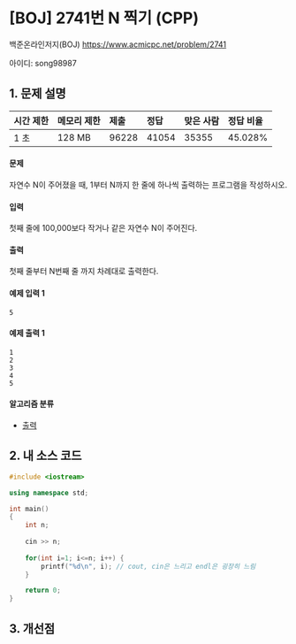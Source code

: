 # [BOJ] 2741번 N 찍기 (CPP)

백준온라인저지(BOJ) https://www.acmicpc.net/problem/2741

아이디: song98987



## 1. 문제 설명

| 시간 제한 | 메모리 제한 | 제출  | 정답  | 맞은 사람 | 정답 비율 |
| :-------- | :---------- | :---- | :---- | :-------- | :-------- |
| 1 초      | 128 MB      | 96228 | 41054 | 35355     | 45.028%   |

#### 문제

자연수 N이 주어졌을 때, 1부터 N까지 한 줄에 하나씩 출력하는 프로그램을 작성하시오.

#### 입력

첫째 줄에 100,000보다 작거나 같은 자연수 N이 주어진다.

#### 출력

첫째 줄부터 N번째 줄 까지 차례대로 출력한다.



#### 예제 입력 1

```
5
```

#### 예제 출력 1

```
1
2
3
4
5
```



#### 알고리즘 분류

- [출력](https://www.acmicpc.net/problem/tag/출력)



## 2. 내 소스 코드

```C++
#include <iostream>

using namespace std;

int main()
{
    int n;
    
    cin >> n;
    
    for(int i=1; i<=n; i++) {
        printf("%d\n", i); // cout, cin은 느리고 endl은 굉장히 느림
    }

    return 0;
}
```



## 3. 개선점

